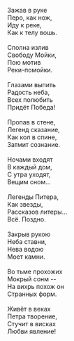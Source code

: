 Зажав в руке<br />
Перо, как нож,<br />
Иду к реке,<br />
Как к телу вошь.<br />
<br />
Сполна излив<br />
Свободу Мойки,<br />
Пою мотив<br />
Реки-помойки.<br />
<br />
Глазами выпить<br />
Радость неба,<br />
Всех полюбить<br />
Придёт Победа!<br />
<br />
Пропав в стене,<br />
Легенд сказание,<br />
Как кол в спине,<br />
Затмит сознание.<br />
<br />
Ночами входят<br />
В каждый дом,<br />
С утра уходят,<br />
Вещим сном...<br />
<br />
Легенды Питера,<br />
Как звезды,<br />
Рассказов литеры...<br />
Всё. Поздно.<br />
<br />
Закрыв рукою<br />
Неба ставни,<br />
Нева водою<br />
Моет камни.<br />
<br />
Во тьме прохожих<br />
Мокрый сонм --<br />
На вихрь похож он<br />
Странных форм.<br />
<br />
Живёт в веках<br />
Петра творение,<br />
Стучит в висках<br />
Любви явление!